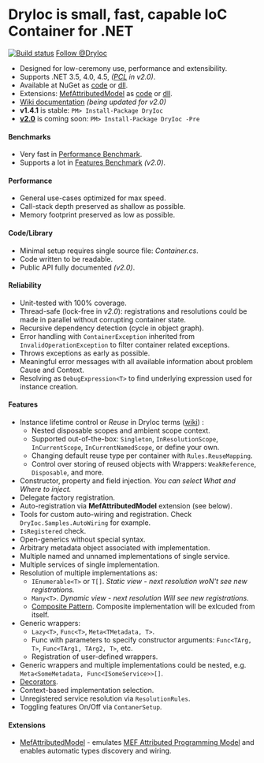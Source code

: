 DryIoc is small, fast, capable IoC Container for .NET
=====================================================

[![Build status](https://ci.appveyor.com/api/projects/status/jfq01d9wcs4vcwpf/branch/default)](https://ci.appveyor.com/project/MaksimVolkau/dryioc/branch/default)
[Follow @DryIoc](https://twitter.com/DryIoc)


[Autofac]: https://code.google.com/p/autofac/
[MEF]: http://mef.codeplex.com/
[DryIoc]: https://www.nuget.org/packages/DryIoc/
[DryIoc.MefAttributedModel]: https://www.nuget.org/packages/DryIoc.MefAttributedModel/
[DryIoc.dll]: https://www.nuget.org/packages/DryIoc.dll/
[DryIoc.MefAttributedModel.dll]: https://www.nuget.org/packages/DryIoc.MefAttributedModel.dll/
[WikiHome]: https://bitbucket.org/dadhi/dryioc/wiki/Home
[MefAttributedModel]: https://bitbucket.org/dadhi/dryioc/wiki/MefAttributedModel
[PCL]: http://msdn.microsoft.com/en-us/library/gg597391(v=vs.110).aspx
[v2.0]: https://bitbucket.org/dadhi/dryioc/wiki/Home

* Designed for low-ceremony use, performance and extensibility.
* Supports .NET 3.5, 4.0, 4.5, _([PCL] in v2.0)_.
* Available at NuGet as [code][DryIoc] or [dll][DryIoc.dll].
* Extensions: [MefAttributedModel] as [code][DryIoc.MefAttributedModel] or [dll][DryIoc.MefAttributedModel.dll].
* [Wiki documentation][WikiHome] _(being updated for v2.0)_
* __v1.4.1__ is stable: `PM> Install-Package DryIoc` 
* __[v2.0]__ is coming soon: `PM> Install-Package DryIoc -Pre`

#### Benchmarks
* Very fast in [Performance Benchmark](http://www.palmmedia.de/blog/2011/8/30/ioc-container-benchmark-performance-comparison).
* Supports a lot in [Features Benchmark](http://featuretests.apphb.com/DependencyInjection.html) _(v2.0)_.

#### Performance
* General use-cases optimized for max speed.
* Call-stack depth preserved as shallow as possible.
* Memory footprint preserved as low as possible.

#### Code/Library
* Minimal setup requires single source file: *Container.cs*. 
* Code written to be readable.
* Public API fully documented _(v2.0)_.

#### Reliability
* Unit-tested with 100% coverage.
* Thread-safe (lock-free in _v2.0_): registrations and resolutions could be made in parallel without corrupting container state. 
* Recursive dependency detection (cycle in object graph).
* Error handling with `ContainerException` inherited from `InvalidOperationException` to filter container related exceptions.
* Throws exceptions as early as possible. 
* Meaningful error messages with all available information about problem Cause and Context.
* Resolving as `DebugExpression<T>` to find underlying expression used for instance creation.

#### Features
* Instance lifetime control or *Reuse* in DryIoc terms ([wiki](https://bitbucket.org/dadhi/dryioc/wiki/ReuseAndScopes)) :
    * Nested disposable scopes and ambient scope context.
    * Supported out-of-the-box: `Singleton`, `InResolutionScope`, `InCurrentScope`, `InCurrentNamedScope`, or define your own.
    * Changing default reuse type per container with  `Rules.ReuseMapping`.
    * Control over storing of reused objects with Wrappers: `WeakReference`, `Disposable`, and more.
* Constructor, property and field injection. *You can select What and Where to inject.*
* Delegate factory registration.
* Auto-registration via __MefAttributedModel__ extension (see below).
* Tools for custom auto-wiring and registration. Check `DryIoc.Samples.AutoWiring` for example.
* `IsRegistered` check.
* Open-generics without special syntax.
* Arbitrary metadata object associated with implementation.
* Multiple named and unnamed implementations of single service.
* Multiple services of single implementation.
* Resolution of multiple implementations as:
    * `IEnumerable<T>` or `T[]`. *Static view - next resolution woN't see new registrations.*
    * `Many<T>`. *Dynamic view - next resolution Will see new registrations.*
    *  [Composite Pattern](http://en.wikipedia.org/wiki/Composite_pattern). Composite implementation will be exlcuded from itself.
* Generic wrappers:
    * `Lazy<T>`, `Func<T>`, `Meta<TMetadata, T>`.
    * Func with parameters to specify constructor arguments: `Func<TArg, T>`, `Func<TArg1, TArg2, T>`, etc.
    * Registration of user-defined wrappers.
* Generic wrappers and multiple implementations could be nested, e.g. `Meta<SomeMetadata, Func<ISomeService>>[]`.
* [Decorators](http://en.wikipedia.org/wiki/Decorator_pattern). 
* Context-based implementation selection.
* Unregistered service resolution via `ResolutionRules`.
* Toggling features On/Off via `ContanerSetup`.

#### Extensions
* [MefAttributedModel] - emulates [MEF Attributed Programming Model](http://msdn.microsoft.com/en-us/library/ee155691(v=vs.110).aspx) and enables automatic types discovery and wiring.
